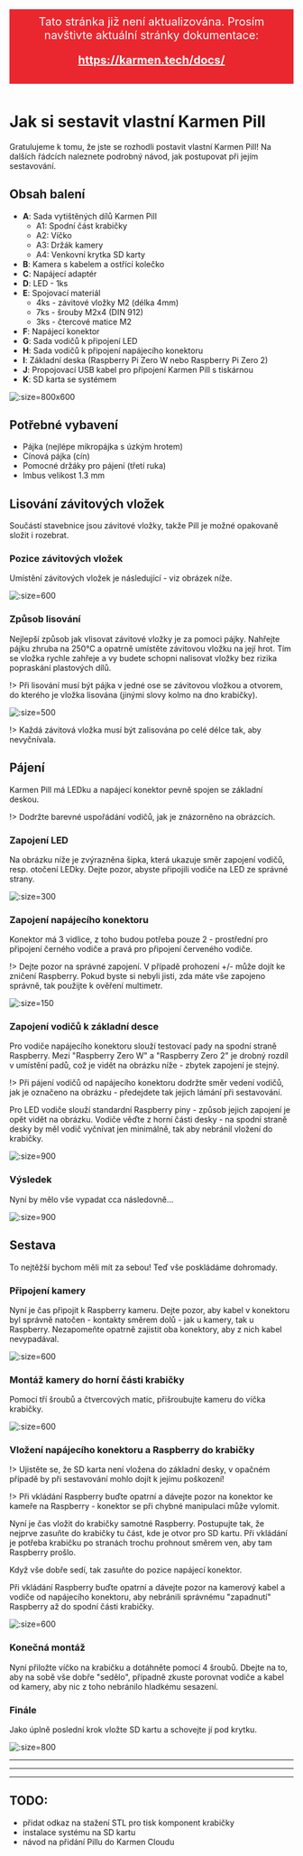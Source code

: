 <div style="background: #ea272e; color: #fff; padding: 10px; margin-bottom: 50px; font-size: 20px; text-align: center;">
    Tato stránka již není aktualizována. Prosím navštivte aktuální stránky dokumentace:
    <div style="margin: 20px 0 20px 0;">
        <a href="https://karmen.tech/docs/" style="font-weight: bold; color: #fff;">https://karmen.tech/docs/</a>
    </div>
</div>

# Jak si sestavit vlastní Karmen Pill

Gratulujeme k tomu, že jste se rozhodli postavit vlastní Karmen Pill! Na dalších řádcích naleznete podrobný návod, jak postupovat při jejím sestavování.

## Obsah balení

- **A**: Sada vytištěných dílů Karmen Pill
    - A1: Spodní část krabičky
    - A2: Víčko
    - A3: Držák kamery
    - A4: Venkovní krytka SD karty
- **B**: Kamera s kabelem a ostřící kolečko
- **C**: Napájecí adaptér
- **D**: LED - 1ks
- **E**: Spojovací materiál
    - 4ks - závitové vložky M2 (délka 4mm)
    - 7ks - šrouby M2x4 (DIN 912)
    - 3ks - čtercové matice M2
- **F**: Napájecí konektor
- **G**: Sada vodičů k připojení LED
- **H**: Sada vodičů k připojení napájecího konektoru
- **I**: Základní deska (Raspberry Pi Zero W nebo Raspberry Pi Zero 2)
- **J**: Propojovací USB kabel pro připojení Karmen Pill s tiskárnou
- **K**: SD karta se systémem

<borderedImage>![](_media/karmen-pill-assembly/components-list.png ":size=800x600")</borderedImage>

## Potřebné vybavení

- Pájka (nejlépe mikropájka s úzkým hrotem)
- Cínová pájka (cín)
- Pomocné držáky pro pájení (třetí ruka)
- Imbus velikost 1.3 mm

## Lisování závitových vložek

Součástí stavebnice jsou závitové vložky, takže Pill je možné opakovaně složit i rozebrat.

### Pozice závitových vložek

 Umístění závitových vložek je následující - viz obrázek níže.

<borderedImage>![](_media/karmen-pill-assembly/screws-bottom-position.png ":size=600")</borderedImage>

### Způsob lisování

Nejlepší způsob jak vlisovat závitové vložky je za pomoci pájky. Nahřejte pájku zhruba na 250°C a opatrně umístěte závitovou vložku na její hrot. Tím se vložka rychle zahřeje a vy budete schopni nalisovat vložky bez rizika popraskání plastových dílů.

!> Při lisování musí být pájka v jedné ose se závitovou vložkou a otvorem, do kterého je vložka lisována (jinými slovy kolmo na dno krabičky).

<borderedImage>![](_media/karmen-pill-assembly/inserts-pressing.jpg ":size=500")</borderedImage>

!> Každá závitová vložka musí být zalisována po celé délce tak, aby nevyčnívala.

## Pájení

Karmen Pill má LEDku a napájecí konektor pevně spojen se základní deskou.

!> Dodržte barevné uspořádání vodičů, jak je znázorněno na obrázcích.

### Zapojení LED

Na obrázku níže je zvýrazněna šipka, která ukazuje směr zapojení vodičů, resp. otočení LEDky. Dejte pozor, abyste připojili vodiče na LED ze správné strany.

<borderedImage>![](_media/karmen-pill-assembly/led-connection.png ":size=300")</borderedImage>

### Zapojení napájecího konektoru

Konektor má 3 vidlice, z toho budou potřeba pouze 2 - prostřední pro připojení černého vodiče a pravá pro připojení červeného vodiče.

!> Dejte pozor na správné zapojení. V případě prohození +/- může dojít ke zničení Raspberry. Pokud byste si nebyli jisti, zda máte vše zapojeno správně,
tak použijte k ověření multimetr.

<borderedImage>![](_media/karmen-pill-assembly/power-connector-connection.png ":size=150")</borderedImage>

### Zapojení vodičů k základní desce

Pro vodiče napájecího konektoru slouží testovací pady na spodní straně Raspberry. Mezi "Raspberry Zero W" a "Raspberry Zero 2" je drobný rozdíl v umístění padů, což je vidět na obrázku níže - zbytek zapojení je stejný.

!> Při pájení vodičů od napájecího konektoru dodržte směr vedení vodičů, jak je označeno na obrázku - předejdete tak jejich lámání při sestavování.

Pro LED vodiče slouží standardní Raspberry piny - způsob jejich zapojení je opět vidět na obrázku. Vodiče věďte z horní části desky - na spodní straně desky by měl vodič vyčnívat jen minimálně, tak aby nebránil vložení do krabičky.

<borderedImage>![](_media/karmen-pill-assembly/raspberry-pi-zero-power-pin-pads.png ":size=900")</borderedImage>

### Výsledek

Nyní by mělo vše vypadat cca následovně...

<borderedImage>![](_media/karmen-pill-assembly/soldering-final.png ":size=900")</borderedImage>

## Sestava

To nejtěžší bychom měli mít za sebou! Teď vše poskládáme dohromady.

### Připojení kamery

Nyní je čas připojit k Raspberry kameru. Dejte pozor, aby kabel v konektoru byl správně natočen - kontakty směrem dolů - jak u kamery, tak u Raspberry.
Nezapomeňte opatrně zajistit oba konektory, aby z nich kabel nevypadával.

<borderedImage>![](_media/karmen-pill-assembly/camera-connection.png ":size=600")</borderedImage>

### Montáž kamery do horní části krabičky

Pomocí tří šroubů a čtvercových matic, přišroubujte kameru do víčka krabičky.

<borderedImage>![](_media/karmen-pill-assembly/camera-assembly.png ":size=600")</borderedImage>

### Vložení napájecího konektoru a Raspberry do krabičky

!> Ujistěte se, že SD karta není vložena do základní desky, v opačném případě by při sestavování mohlo dojít k jejímu poškození!

!> Při vkládání Raspberry buďte opatrní a dávejte pozor na konektor ke kameře na Raspberry - konektor se při chybné manipulaci může vylomit.

Nyní je čas vložit do krabičky samotné Raspberry. Postupujte tak, že nejprve zasuňte do krabičky tu část, kde je otvor pro SD kartu. Při vkládání je potřeba krabičku po stranách trochu prohnout směrem ven, aby tam Raspberry prošlo.

Když vše dobře sedí, tak zasuňte do pozice napájecí konektor.

Při vkládání Raspberry buďte opatrní a dávejte pozor na kamerový kabel a vodiče od napájecího konektoru, aby nebránili správnému "zapadnutí" Raspberry až do spodní části krabičky.

<borderedImage>![](_media/karmen-pill-assembly/pre-final-assembly.png ":size=600")</borderedImage>

### Konečná montáž

Nyní přiložte víčko na krabičku a dotáhněte pomocí 4 šroubů. Dbejte na to, aby na sobě vše dobře "sedělo", případně zkuste porovnat vodiče a kabel od kamery,
aby nic z toho nebránilo hladkému sesazení.

### Finále

Jako úplně poslední krok vložte SD kartu a schovejte jí pod krytku.

<borderedImage>![](_media/karmen-pill-assembly/final-assembly.png ":size=800")</borderedImage>

---
---
---

## TODO:
- přidat odkaz na stažení STL pro tisk komponent krabičky
- instalace systému na SD kartu
- návod na přidání Pillu do Karmen Cloudu
